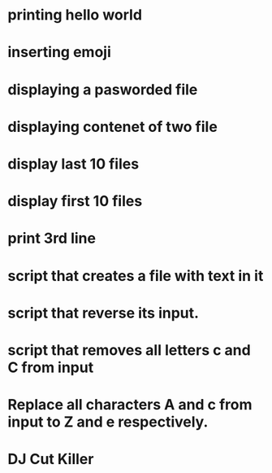 # printing hello world
# inserting emoji
# displaying a pasworded file
# displaying contenet of two file
# display last 10 files
# display first 10 files
# print 3rd line
# script that creates a file with text in it
# script that reverse its input.
# script that removes all letters c and C from input
# Replace all characters A and c from input to Z and e respectively.
# DJ Cut Killer
 

